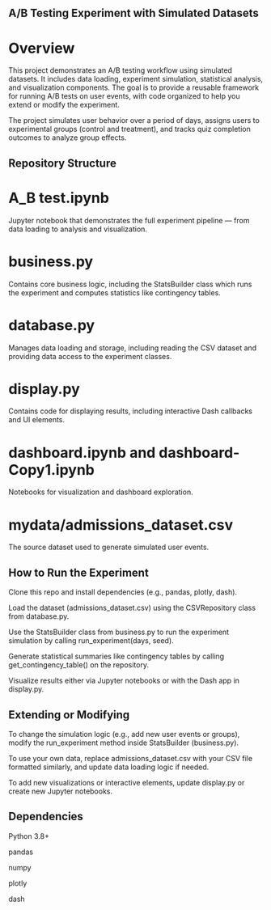 ## A/B Testing Experiment with Simulated Datasets
# Overview
This project demonstrates an A/B testing workflow using simulated datasets. It includes data loading, experiment simulation, statistical analysis, and visualization components. The goal is to provide a reusable framework for running A/B tests on user events, with code organized to help you extend or modify the experiment.

The project simulates user behavior over a period of days, assigns users to experimental groups (control and treatment), and tracks quiz completion outcomes to analyze group effects.

## Repository Structure
# A_B test.ipynb
Jupyter notebook that demonstrates the full experiment pipeline — from data loading to analysis and visualization.

# business.py
Contains core business logic, including the StatsBuilder class which runs the experiment and computes statistics like contingency tables.

# database.py
Manages data loading and storage, including reading the CSV dataset and providing data access to the experiment classes.

# display.py
Contains code for displaying results, including interactive Dash callbacks and UI elements.

# dashboard.ipynb and dashboard-Copy1.ipynb
Notebooks for visualization and dashboard exploration.

# mydata/admissions_dataset.csv
The source dataset used to generate simulated user events.

## How to Run the Experiment
Clone this repo and install dependencies (e.g., pandas, plotly, dash).

Load the dataset (admissions_dataset.csv) using the CSVRepository class from database.py.

Use the StatsBuilder class from business.py to run the experiment simulation by calling run_experiment(days, seed).

Generate statistical summaries like contingency tables by calling get_contingency_table() on the repository.

Visualize results either via Jupyter notebooks or with the Dash app in display.py.

## Extending or Modifying
To change the simulation logic (e.g., add new user events or groups), modify the run_experiment method inside StatsBuilder (business.py).

To use your own data, replace admissions_dataset.csv with your CSV file formatted similarly, and update data loading logic if needed.

To add new visualizations or interactive elements, update display.py or create new Jupyter notebooks.

## Dependencies
Python 3.8+

pandas

numpy

plotly

dash
